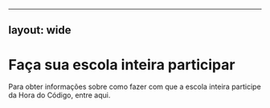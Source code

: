 * * *

## layout: wide

# Faça sua escola inteira participar

Para obter informações sobre como fazer com que a escola inteira participe da Hora do Código, entre aqui.